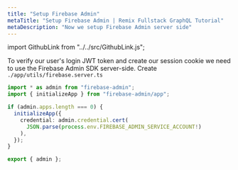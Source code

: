 ```yaml
---
title: "Setup Firebase Admin"
metaTitle: "Setup Firebase Admin | Remix Fullstack GraphQL Tutorial"
metaDescription: "Now we setup Firebase Admin server side"
---
```


import GithubLink from "../../src/GithubLink.js";

<GithubLink link="https://github.com/hasura/learn-graphql/blob/master/tutorials/frontend/remix-firebase/app-final/app/utils/firebase.server.ts" text="firebase.server.ts" />

To verify our user's login JWT token and create our session cookie we need to use the Firebase Admin SDK server-side. Create `./app/utils/firebase.server.ts`

```typescript
import * as admin from "firebase-admin";
import { initializeApp } from "firebase-admin/app";

if (admin.apps.length === 0) {
  initializeApp({
    credential: admin.credential.cert(
      JSON.parse(process.env.FIREBASE_ADMIN_SERVICE_ACCOUNT!)
    ),
  });
}

export { admin };
```

